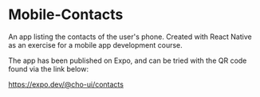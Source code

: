 # Mobile-Contacts
An app listing the contacts of the user's phone. Created with React Native as an exercise for a mobile app development course.

The app has been published on Expo, and can be tried with the QR code found via the link below:

https://expo.dev/@cho-ui/contacts
